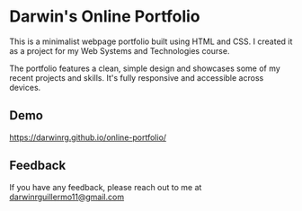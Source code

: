 
# Darwin's Online Portfolio

This is a minimalist webpage portfolio built using HTML and CSS. I created it as a project for my Web Systems and Technologies course.

The portfolio features a clean, simple design and showcases some of my recent projects and skills. It's fully responsive and accessible across devices.



## Demo

https://darwinrg.github.io/online-portfolio/


## Feedback

If you have any feedback, please reach out to me at darwinrguillermo11@gmail.com

